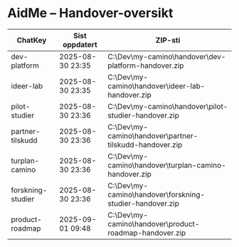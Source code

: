 # AidMe – Handover-oversikt
| ChatKey       | Sist oppdatert       | ZIP-sti |
|---------------|----------------------|---------|
| dev-platform | 2025-08-30 23:35 | C:\Dev\my-camino\handover\dev-platform-handover.zip |
| ideer-lab | 2025-08-30 23:35 | C:\Dev\my-camino\handover\ideer-lab-handover.zip |
| pilot-studier | 2025-08-30 23:36 | C:\Dev\my-camino\handover\pilot-studier-handover.zip |
| partner-tilskudd | 2025-08-30 23:36 | C:\Dev\my-camino\handover\partner-tilskudd-handover.zip |
| turplan-camino | 2025-08-30 23:36 | C:\Dev\my-camino\handover\turplan-camino-handover.zip |
| forskning-studier | 2025-08-30 23:36 | C:\Dev\my-camino\handover\forskning-studier-handover.zip |
| product-roadmap | 2025-09-01 09:48 | C:\Dev\my-camino\handover\product-roadmap-handover.zip |
